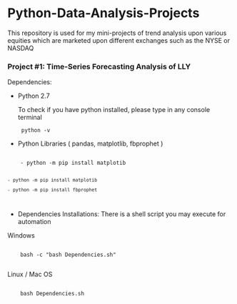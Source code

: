 # Python-Data-Analysis-Projects

This repository is used for my mini-projects of trend analysis upon various equities which
are marketed upon different exchanges such as the NYSE or NASDAQ

### Project #1: Time-Series Forecasting Analysis of LLY

Dependencies:
- Python 2.7
    
    To check if you have python installed, please type in any console terminal
    
    <code> python -v </code>
- Python Libraries ( pandas, matplotlib, fbprophet )

<code>
    - python -m pip install matplotib
    
    - python -m pip install matplotib
    
    - python -m pip install fbprophet
</code>
  
 - Dependencies Installations: There is a shell script you may execute for automation
 
 Windows
 
 <code>
    bash -c "bash Dependencies.sh"
 </code>
 
 Linux / Mac OS
 
 <code>
    bash Dependencies.sh
 </code>


                       




